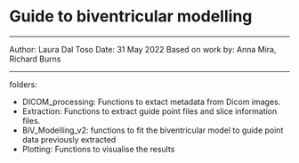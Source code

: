# Guide to biventricular modelling 

-----------------------------------------------
Author: Laura Dal Toso 
Date: 31 May 2022
Based on work by: Anna Mira, Richard Burns

-----------------------------------------------
folders:

- DICOM_processing: Functions to extact metadata from Dicom images.
- Extraction: Functions to extract guide point files and slice information files.
- BiV_Modelling_v2: functions to fit the biventricular model to guide point data previously extracted
- Plotting: Functions to visualise the results










